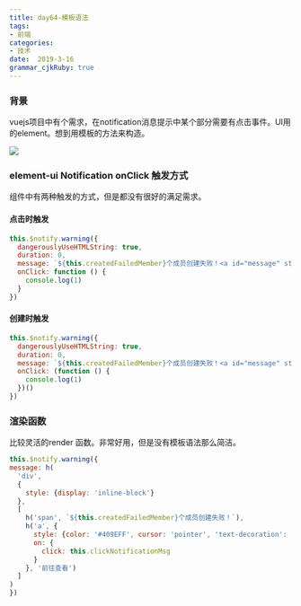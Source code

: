 ```yaml
---
title: day64-模板语法
tags:
- 前端
categories: 
- 技术
date:  2019-3-16
grammar_cjkRuby: true
---
```

### 背景
vuejs项目中有个需求，在notification消息提示中某个部分需要有点击事件。UI用的element。想到用模板的方法来构造。

![](https://ws1.sinaimg.cn/large/b15ca614gy1g150hkjjz3j20dw08qaao.jpg)
<!--more-->
### element-ui Notification onClick 触发方式
组件中有两种触发的方式，但是都没有很好的满足需求。
#### 点击时触发
```javascript
this.$notify.warning({
  dangerouslyUseHTMLString: true,
  duration: 0,
  message: `${this.createdFailedMember}个成员创建失败！<a id="message" style="color: #66b1ff;text-decoration: underline;cursor:pointer;" @click=aclick(event)">前往查看</a>`,
  onClick: function () {
    console.log(1)
  }
})
```
#### 创建时触发
```javascript
this.$notify.warning({
  dangerouslyUseHTMLString: true,
  duration: 0,
  message: `${this.createdFailedMember}个成员创建失败！<a id="message" style="color: #66b1ff;text-decoration: underline;cursor:pointer;" @click=aclick(event)">前往查看</a>`,
  onClick: (function () {
    console.log(1)
  })()
})
```
### 渲染函数
比较灵活的render 函数。非常好用，但是没有模板语法那么简洁。
```javascript
this.$notify.warning({
message: h(
  'div',
  {
    style: {display: 'inline-block'}
  },
  [ 
    h('span', `${this.createdFailedMember}个成员创建失败！`),
    h('a', {
      style: {color: '#409EFF', cursor: 'pointer', 'text-decoration': 'underline'},
      on: {
        click: this.clickNotificationMsg
      }
    }, '前往查看')
  ]
)
})
```
